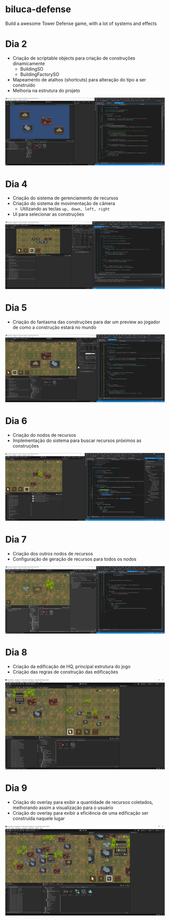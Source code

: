 # biluca-defense
Build a awesome Tower Defense game, with a lot of systems and effects

# Dia 2

- Criação de scriptable objects para criação de construções dinamicamente
  - BuildingSO
  - BuildingFactorySO
- Mapeamento de atalhos (shortcuts) para alteração do tipo a ser construído
- Melhoria na estrutura do projeto

![](Docs/scriptable_objects_and_shortcuts.PNG)

# Dia 4

- Criação do sistema de gerenciamento de recursos
- Criação do sistema de movimentação de câmera
  - Utilizando as teclas ```up, down, left, right```
- UI para selecionar as construções

![](Docs/selected_buttons.PNG)

# Dia 5

- Criação do fantasma das construções para dar um preview ao jogador de como a construção estará no mundo

![](Docs/building_ghost.PNG)

# Dia 6

- Criação do nodos de recursos
- Implementação do sistema para buscar recursos próximos as construções

![](Docs/resource_nodes.PNG)

# Dia 7

- Criação dos outros nodos de recursos
- Configuração de geração de recursos para todos os nodos

![](Docs/all_resource_nodes.PNG)

# Dia 8

- Criação da edificação de HQ, principal estrutura do jogo
- Criação das regras de construção das edificações

![](Docs/hq.PNG)

# Dia 9

- Criação do overlay para exibir a quantidade de recursos coletados, melhorando assim a visualização para o usuário
- Criação do overlay para exibir a eficiência de uma edificação ser construída naquele lugar

![](Docs/resource_overlay.PNG)